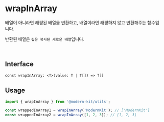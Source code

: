 # wrapInArray

배열이 아니라면 래핑된 배열을 반환하고, 배열이라면 래핑하지 않고 반환해주는 함수입니다.

반환된 배열은 `깊은 복사된 새로운 배열`입니다.

<br />

## Interface
```tsx
const wrapInArray: <T>(value: T | T[]) => T[]
```

## Usage
```ts
import { wrapInArray } from '@modern-kit/utils';

const wrappedInArray1 = wrapInArray('ModernKit'); // ['ModernKit']
const wrappedInArray2 = wrapInArray([1, 2, 3]); // [1, 2, 3]
```